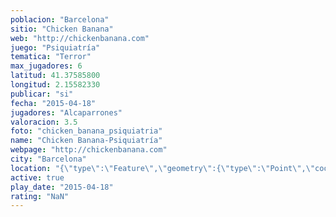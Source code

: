 ```yaml
---
poblacion: "Barcelona"
sitio: "Chicken Banana"
web: "http://chickenbanana.com"
juego: "Psiquiatría"
tematica: "Terror"
max_jugadores: 6
latitud: 41.37585800
longitud: 2.15582330
publicar: "si"
fecha: "2015-04-18"
jugadores: "Alcaparrones"
valoracion: 3.5
foto: "chicken_banana_psiquiatria"
name: "Chicken Banana-Psiquiatría"
webpage: "http://chickenbanana.com"
city: "Barcelona"
location: "{\"type\":\"Feature\",\"geometry\":{\"type\":\"Point\",\"coordinates\":[41.375858,2.1558233]}}"
active: true
play_date: "2015-04-18"
rating: "NaN"
---
```

